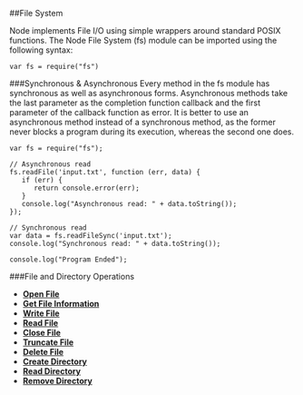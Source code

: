##File System

Node implements File I/O using simple wrappers around standard POSIX functions.
The Node File System (fs) module can be imported using the following syntax:

```
var fs = require("fs")
```

###Synchronous & Asynchronous
Every method in the fs module has synchronous as well as asynchronous forms. Asynchronous methods take the last parameter as the completion function callback and the first parameter of the callback function as error. It is better to use an asynchronous method instead of a synchronous method, as the former never blocks a program during its execution, whereas the second one does.

```
var fs = require("fs");

// Asynchronous read
fs.readFile('input.txt', function (err, data) {
   if (err) {
      return console.error(err);
   }
   console.log("Asynchronous read: " + data.toString());
});

// Synchronous read
var data = fs.readFileSync('input.txt');
console.log("Synchronous read: " + data.toString());

console.log("Program Ended");
```

###File and Directory Operations

* **[Open File](#open-file)**
* **[Get File Information](#get-file-info)**
* **[Write File](#write-file)**
* **[Read File](#read-file)**
* **[Close File](#close-file)**
* **[Truncate File](#truncate-file)**
* **[Delete File](#delete-file)**
* **[Create Directory](#create-dir)**
* **[Read Directory](#read-dir)**
* **[Remove Directory](#remove-dir)**

